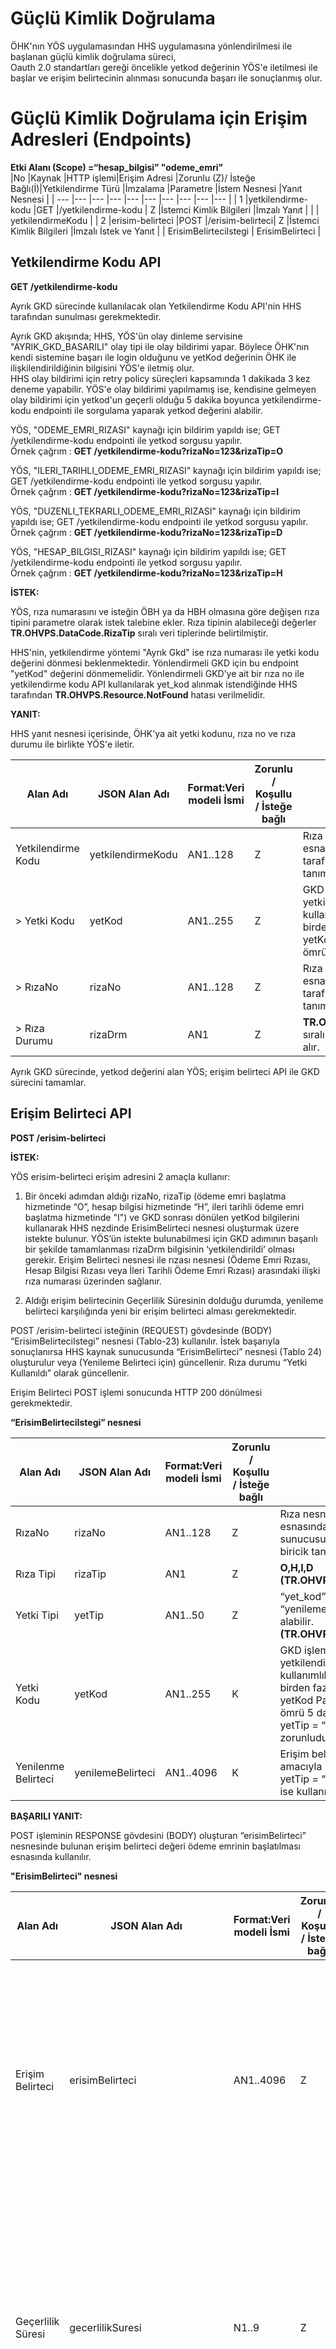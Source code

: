 # 	Güçlü Kimlik Doğrulama <!-- omit in toc -->
<!--
- [Yetkilendirme Kodu API](#yetkilendirme-kodu)
- [Erişim Belirteci API](#erisim-belirteci)

-->

ÖHK'nın YÖS uygulamasından HHS uygulamasına yönlendirilmesi ile başlanan güçlü kimlik doğrulama süreci,<br> Oauth 2.0 standartları gereği öncelikle yetkod değerinin YÖS'e iletilmesi ile başlar ve erişim belirtecinin alınması sonucunda başarı ile sonuçlanmış olur.


#  Güçlü Kimlik Doğrulama için Erişim Adresleri (Endpoints)

**Etki Alanı (Scope) =“hesap_bilgisi”  "odeme_emri"**  
|No  |Kaynak |HTTP işlemi|Erişim Adresi |Zorunlu (Z)/ İsteğe Bağlı(İ)|Yetkilendirme Türü |İmzalama |Parametre |İstem Nesnesi |Yanıt Nesnesi |
| --- |--- |--- |--- |--- |--- |--- |--- |--- |--- |
| 1 |yetkilendirme-kodu |GET |/yetkilendirme-kodu | Z |İstemci Kimlik Bilgileri |İmzalı Yanıt | |  | yetkilendirmeKodu |
| 2 |erisim-belirteci |POST |/erisim-belirteci| Z |İstemci Kimlik Bilgileri |İmzalı İstek ve Yanıt | | ErisimBelirteciIstegi  | ErisimBelirteci |

## Yetkilendirme Kodu API

**GET /yetkilendirme-kodu**


Ayrık GKD sürecinde kullanılacak olan Yetkilendirme Kodu API'nin  HHS tarafından sunulması gerekmektedir. 

Ayrık GKD akışında; HHS, YÖS'ün olay dinleme servisine "AYRIK_GKD_BASARILI" olay tipi ile olay bildirimi yapar. Böylece ÖHK'nın kendi sistemine başarı ile login olduğunu ve yetKod değerinin ÖHK ile ilişkilendirildiğinin bilgisini YÖS'e iletmiş olur. <br>
HHS olay bildirimi için retry policy süreçleri kapsamında 1 dakikada 3 kez deneme yapabilir. YÖS'e olay bildirimi yapılmamış ise, kendisine gelmeyen olay bildirimi için yetkod'un geçerli olduğu 5 dakika boyunca yetkilendirme-kodu endpointi ile sorgulama yaparak yetkod değerini alabilir.  

YÖS, "ODEME_EMRI_RIZASI" kaynağı için bildirim yapıldı ise; GET /yetkilendirme-kodu endpointi ile yetkod sorgusu yapılır.  
Örnek çağrım : 
**GET /yetkilendirme-kodu?rizaNo=123&rizaTip=O**

YÖS, "ILERI_TARIHLI_ODEME_EMRI_RIZASI" kaynağı için bildirim yapıldı ise; GET /yetkilendirme-kodu endpointi ile yetkod sorgusu yapılır.  
Örnek çağrım : 
**GET /yetkilendirme-kodu?rizaNo=123&rizaTip=I**

YÖS, "DUZENLI_TEKRARLI_ODEME_EMRI_RIZASI" kaynağı için bildirim yapıldı ise; GET /yetkilendirme-kodu endpointi ile yetkod sorgusu yapılır.  
Örnek çağrım : 
**GET /yetkilendirme-kodu?rizaNo=123&rizaTip=D**

YÖS, "HESAP_BILGISI_RIZASI" kaynağı için bildirim yapıldı ise; GET /yetkilendirme-kodu endpointi ile yetkod sorgusu yapılır.   
Örnek çağrım : 
**GET /yetkilendirme-kodu?rizaNo=123&rizaTip=H**

**İSTEK:**

YÖS, rıza numarasını ve isteğin ÖBH ya da HBH olmasına göre değişen rıza tipini parametre olarak istek talebine ekler. Rıza tipinin alabileceği değerler **TR.OHVPS.DataCode.RizaTip** sıralı veri tiplerinde belirtilmiştir.

HHS'nin, yetkilendirme yöntemi "Ayrık Gkd" ise  rıza numarası ile yetki kodu değerini dönmesi beklenmektedir. Yönlendirmeli GKD için bu endpoint "yetKod" değerini dönmemelidir. Yönlendirmeli GKD’ye ait bir rıza no ile yetkilendirme kodu API kullanılarak yet_kod alınmak istendiğinde HHS tarafından **TR.OHVPS.Resource.NotFound** hatası verilmelidir.

**YANIT:**  

HHS yanıt nesnesi içerisinde, ÖHK'ya ait yetki kodunu, rıza no ve rıza durumu ile birlikte YÖS'e iletir. 

|Alan Adı |JSON Alan Adı	|Format:Veri modeli İsmi	|Zorunlu / Koşullu /  İsteğe bağlı	|Açıklama	|
| --- | --- | --- | --- | --- | 
| Yetkilendirme Kodu | yetkilendirmeKodu | AN1..128 | Z | Rıza nesnesinin oluşturulması esnasında HHS kaynak sunucusu tarafından atanan biricik tanımlayıcı | 
| > Yetki Kodu | yetKod | AN1..255 | Z | GKD sürecinde üretilen yetkilendirme kodudur. Tek kullanımlık olup, aynı yetKod ile birden fazla token alınamaz. yetKod Parametresinin yaşam ömrü 5 dakika olmalıdır.  | 
| > RızaNo | rizaNo | AN1..128 | Z | Rıza nesnesinin oluşturulması esnasında HHS kaynak sunucusu tarafından atanan biricik tanımlayıcı | 
| > Rıza Durumu |	rizaDrm	| AN1 |	Z |	**TR.OHVPS.DataCode.RizaDurumu** sıralı veri tipini değerlerinden birini alır. |

Ayrık GKD sürecinde, yetkod değerini alan YÖS; erişim belirteci API ile GKD sürecini tamamlar.

## Erişim Belirteci API

**POST /erisim-belirteci** 


**İSTEK:**

YÖS erisim-belirteci erişim adresini 2 amaçla kullanır:   

1.	Bir önceki adımdan aldığı rizaNo, rizaTip (ödeme emri başlatma hizmetinde “O”, hesap bilgisi hizmetinde “H”, ileri tarihli ödeme emri başlatma hizmetinde "I") ve GKD sonrası dönülen yetKod bilgilerini kullanarak HHS nezdinde ErisimBelirteci nesnesi oluşturmak üzere istekte bulunur. YÖS’ün istekte bulunabilmesi için GKD adımının başarılı bir şekilde tamamlanması rizaDrm bilgisinin ‘yetkilendirildi’ olması gerekir. Erişim Belirteci nesnesi ile rızası nesnesi (Ödeme Emri Rızası, Hesap Bilgisi Rızası veya İleri Tarihli Ödeme Emri Rızası) arasındaki ilişki rıza numarası üzerinden sağlanır.  

2.	Aldığı erişim belirtecinin Geçerlilik Süresinin dolduğu durumda, yenileme belirteci karşılığında yeni bir erişim belirteci alması gerekmektedir.  


POST /erisim-belirteci isteğinin (REQUEST) gövdesinde (BODY)  “ErisimBelirteciIstegi” nesnesi (Tablo-23) kullanılır. İstek başarıyla sonuçlanırsa HHS kaynak sunucusunda “ErisimBelirteci” nesnesi (Tablo 24) oluşturulur veya (Yenileme Belirteci için) güncellenir. Rıza durumu “Yetki Kullanıldı” olarak güncellenir.

Erişim Belirteci POST işlemi sonucunda HTTP 200 dönülmesi gerekmektedir. 


**“ErisimBelirteciIstegi” nesnesi**

|Alan Adı |JSON Alan Adı	|Format:Veri modeli İsmi	|Zorunlu / Koşullu /  İsteğe bağlı	|Açıklama	|
| --- | --- | --- | --- | --- | 
| RızaNo | rizaNo | AN1..128 | Z | Rıza nesnesinin oluşturulması esnasında HHS kaynak sunucusu tarafından atanan biricik tanımlayıcı | 
| Rıza Tipi | rizaTip | AN1 | Z | **O,H,I,D (TR.OHVPS.DataCode.RizaTip)** | 
| Yetki Tipi | yetTip | AN1..50 | Z | “yet_kod” yada “yenileme_belirteci” değerini alabilir. **(TR.OHVPS.DataCode.YetTip)** | 
| Yetki Kodu | yetKod | AN1..255 | K | GKD işleminden dönen yetkilendirme kodudur. Tek kullanımlık olup, aynı yetKod ile birden fazla token alınamaz. yetKod Parametresinin yaşam ömrü 5 dakika olmalıdır.<br>yetTip = “yet_kod” ise zorunludur. | 
| Yenilenme Belirteci | yenilemeBelirteci | AN1..4096   | K | Erişim belirtecinin yenilenmesi amacıyla kullanılır.<br>yetTip = “yenileme_belirteci” ise kullanımı zorunludur. | 


**BAŞARILI YANIT:**


POST işleminin RESPONSE gövdesini (BODY) oluşturan “erisimBelirteci” nesnesinde bulunan erişim belirteci değeri ödeme emrinin başlatılması esnasında kullanılır.


**"ErisimBelirteci" nesnesi**

|Alan Adı |JSON Alan Adı	|Format:Veri modeli İsmi	|Zorunlu / Koşullu /  İsteğe bağlı	|Açıklama	|
| --- | --- | --- | --- | --- | 
| Erişim Belirteci | erisimBelirteci | AN1..4096 | Z | Yetkilendirme Kodu karşılığında HHS tarafından dönülen ve sonraki hesap bilgisi ve ödeme emri servislerine erişimde kullanılan bilgidir.<br>[Bölüm 3.6 Karakter Kodlama](temel-prensipler.html#_3-6-karakter-kodlama)  bölümünde açıklanan karakter formatında gönderilmesi beklenmektedir. Yenileme belirteci ile birden fazla erişim belirteci alınması durumunda verilen tüm erişim belirteçlerinin süreleri bitene kadar geçerli olmalıdır.  | 
| Geçerlilik Süresi | gecerlilikSuresi | N1..9 | Z | Erişim Belirtecini saniye cinsinden geçerlilik süresidir.<br> Erişim belirteci geçerli olduğu son tarih ;<br>Hesap Bilgisi Rızası için en fazla 30 gün en az ise 1 gün olmalıdır.  Erişimin Geçerli Olduğu Son Tarih(erisimIzniSonTrh); Erişim Belirteci Geçerlilik Süresi'nden küçük ise Erişimin Geçerli Olduğu Son Tarih değeri ile sınırlıdır.<br>Ödeme Emri Rızası ,İleri Tarihli Ödeme Emri Rızası ve Düzenli Tekrarlı Ödeme Emri Rızası için 5 dakika olmalıdır. | 
| Yenileme Belirteci | yenilemeBelirteci | AN1..4096 | Z | Erişim belirtecinin yenilenmesi amacıyla kullanılır.<br> [Bölüm 3.6 Karakter Kodlama](temel-prensipler.html#_3-6-karakter-kodlama) bölümünde açıklanan karakter formatında gönderilmesi beklenmektedir. **Yenileme Belirteci ile Erişim Belirteci isteği yapıldığında HHS'nin döndüğü yanıt içerisindeki yenilemeBelirteci değerini kesinlikle değiştirmemesi gerekmektedir.Yenileme belirteci rıza süresi boyunca güncellenmemelidir.** | 
| Yenileme Belirteci Geçerlik Süresi | yenilemeBelirteciGecerlilikSuresi | N1..9 | Z | Yenileme belirtecinin saniye cinsinden geçerlilik süresidir.<br>Yenileme belirtecinin geçerli olduğu son tarih ;<br>Hesap Bilgisi için Erişimin Geçerli Olduğu Son Tarih ile sınırlı olmalıdır.<br>Bu tarih geldiği zaman Hesap Bilgisi Rıza Durumunu ”Yetki Sonlandırıldı” statüsüne çekilmesi gerekir.<br>Ödeme Başlatma için Rıza Oluşturma Zamanından 15 gün sonrası olmalıdır.<br><br>15 gün süresi sorgulama servislerinin çağrımını destekleyecek şekilde uzun tutulmuştur.<br>Ödeme emri 5 dakika içinde gerçekleştirilmelidir. Gerçekleşmediğinde 4.2.8 bölümünde aktarılan rıza statü güncellemesi yapılmalıdır. <br><br>Yenileme belirteci geçerlilik süresi, İleri Tarihli Ödeme Emri Başlatma için talimatın gerçekleşeceği zamandan 15 gün sonrası olmalıdır. Talimat gerçekleştikten sonrası için 15 gün süreyle sorgulama servislerinin çağrımını destekleyecek şekilde uzun tutulmuştur.<br><br>Yenileme belirteci geçerlilik süresi, Düzenli Tekrarlı Ödeme Emri Başlatma için talimatın gerçekleşeceği **son ödeme günü** zamanından 5 gün sonrası olmalıdır. Son talimat gerçekleştikten sonrası için 5 gün süreyle sorgulama servislerinin çağrımını destekleyecek şekilde uzun tutulmuştur.|

erisim-belirteci erisim noktasından elde edilen erisimBelirteci, ilişkilendirildiği nesne veya işlem için gönderilen POST isteği başlığında x-access-token alanında iletilir.

Yenilenme Belirteci (refreshToken) kullanılarak Erişim Belirteci (accessToken) alındığında, dönen yanıttaki Yenileme Belirteci Geçerlik Süresi (yenilemeBelirteciGecerlilikSuresi) geçen süre eksiltilerek, kalan zamanın saniye cinsinden hesaplanmasıyla iletilmelidir.


Erişim Belirteci API çağrımı sırasında rıza durumları kontrol edilmelidir. Bu kontrollerin nasıl yapılması gerektiği 4-Rıza Durumları bölümünde aktarılmıştır.


Yenileme belirteci karşılığında yeni bir erişim belirteci alınması sırasında HHS'nin döndüğü hata yanıtında httpCode = 401 ve errorCode = "TR.OHVPS.Connection.InvalidToken" gelirse YÖS önce rızanın durumu sorgulamalıdır. <br>
    Eğer geçerli bir rıza ise; HHS veya YÖS tarafında bir sorun olduğu anlaşılmalıdır. Sistem tarafından hata üretilmeli ve sorun incelenmelidir.<br>
    Eğer geçerli bir rıza değil ise YÖS tarafındaki rıza durumu güncellenmelidir.<br>
